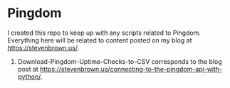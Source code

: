 # Pingdom
I created this repo to keep up with any scripts related to Pingdom.  Everything here will be related to content posted on my blog at https://stevenbrown.us/.

1. Download-Pingdom-Uptime-Checks-to-CSV corresponds to the blog post at https://stevenbrown.us/connecting-to-the-pingdom-api-with-python/.